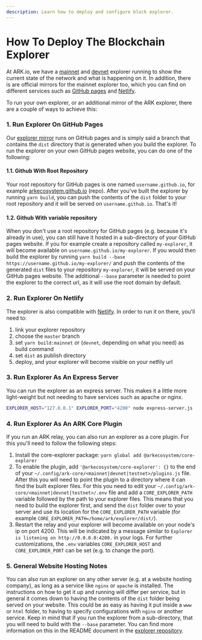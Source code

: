 ```yaml
---
description: Learn how to deploy and configure block explorer.
---
```


# How To Deploy The Blockchain Explorer

At ARK.io, we have a [mainnet](https://explorer.ark.io) and [devnet](https://dexplorer.ark.io) explorer running to show the current state of the network and what is happening on it. In addition, there is are official mirrors for the mainnet explorer too, which you can find on different services such as [GitHub pages](https://arkecosystem.github.io/explorer/) and [Netlify](https://ark-explorer.netlify.com/#/).

To run your own explorer, or an additional mirror of the ARK explorer, there are a couple of ways to achieve this:

### 1. Run Explorer On GitHub Pages

Our [explorer mirror](https://arkecosystem.github.io/explorer/) runs on GitHub pages and is simply said a branch that contains the `dist` directory that is generated when you build the explorer. To run the explorer on your own GitHub pages website, you can do one of the following:

#### 1.1. Github With Root Repository

Your root repository for GitHub pages is one named `username.github.io`, for example [arkecosystem.github.io](https://github.com/ArkEcosystem/arkecosystem.github.io) \(repo\). After you've built the explorer by running `yarn build`, you can push the contents of the `dist` folder to your root repository and it will be served on `username.github.io`. That's it!

#### 1.2. Github With variable repository

When you don't use a root repository for GitHub pages \(e.g. because it's already in use\), you can still have it hosted in a sub-directory of your GitHub pages website. If you for example create a repository called `my-explorer`, it will become available on `username.github.io/my-explorer`. If you would then build the explorer by running `yarn build --base https://username.github.io/my-explorer/` and push the contents of the generated `dist` files to your repository `my-explorer`, it will be served on your GitHub pages website. The additional `--base` parameter is needed to point the explorer to the correct url, as it will use the root domain by default.

### 2. Run Explorer On Netlify

The explorer is also compatible with [Netlify](https://www.netlify.com). In order to run it on there, you'll need to:

1. link your explorer repository
2. choose the `master` branch
3. set `yarn build:mainnet` or \(`devnet`, depending on what you need\) as build command
4. set `dist` as publish directory
5. deploy, and your explorer will become visible on your netfily url

### 3. Run Explorer As An Express Server

You can run the explorer as an express server. This makes it a little more light-weight but not needing to have services such as apache or nginx.

```bash
EXPLORER_HOST="127.0.0.1" EXPLORER_PORT="4200" node express-server.js
```

### 4. Run Explorer As An ARK Core Plugin

If you run an ARK relay, you can also run an explorer as a core plugin. For this you'll need to follow the following steps:

1. Install the core-explorer package: `yarn global add @arkecosystem/core-explorer`
2. To enable the plugin, add `'@arkecosystem/core-explorer': {}` to the end of your `~/.config/ark-core/<mainnet|devnet|testnet>/plugins.js` file. After this you will need to point the plugin to a directory where it can find the built explorer files. For this you need to edit your `~/.config/ark-core/<mainnet|devnet|testnet>/.env` file and add a `CORE_EXPLORER_PATH` variable followed by the path to your explorer files. This means that you need to build the explorer first, and send the `dist` folder over to your server and use its location for the `CORE_EXPLORER_PATH` variable \(for example `CORE_EXPLORER_PATH=/home/ark/explorer/dist/`\).
3. Restart the relay and your explorer will become available on your node's ip on port 4200. This will be indicated by a message similar to `Explorer is listening on http://0.0.0.0:4200.` in your logs. For further customizations, the `.env` variables `CORE_EXPLORER_HOST` and `CORE_EXPLORER_PORT` can be set \(e.g. to change the port\).

### 5. General Website Hosting Notes

You can also run an explorer on any other server \(e.g. at a website hosting company\), as long as a service like `nginx` or `apache` is installed. The instructions on how to get it up and running will differ per service, but in general it comes down to having the contents of the `dist` folder being served on your website. This could be as easy as having it put inside a `www` or `html` folder, to having to specify configurations with `nginx` or another service. Keep in mind that if you run the explorer from a sub-directory, that you will need to build with the `--base` parameter. You can find more information on this in the README document in the [explorer repository](https://github.com/ArkEcosystem/explorer).



